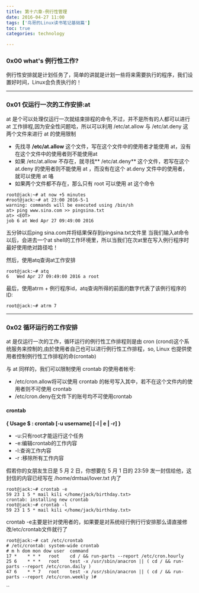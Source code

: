 ```yaml
---
title: 第十六章-例行性管理
date: 2016-04-27 11:00
tags: ['鸟哥的Linux读书笔记基础篇']
toc: true
categories: technology

---
```

### 0x00 what's 例行性工作?
例行性安排就是计划任务了，简单的讲就是计划一些将来需要执行的程序，我们设置好时间，Linux会负责执行的！

---
### 0x01 仅运行一次的工作安排:at
at 是个可以处理仅运行一次就结束排程的命令,不过，并不是所有的人都可以进行 at 工作排程,因为安全性问题哈，所以可以利用 /etc/at.allow 与 /etc/at.deny 这两个文件来进行 at 的使用限制
* 先找寻 **/etc/at.allow** 这个文件，写在这个文件中的使用者才能使用 at，没有在这个文件中的使用者则不能使用at 
* 如果 /etc/at.allow 不存在，就寻找** /etc/at.deny** 这个文件，若写在这个at.deny 的使用者则不能使用 at ，而没有在这个 at.deny 文件中的使用者，就可以使用	at 咯
* 如果两个文件都不存在，那么只有 root 可以使用 at 这个命令

```
root@jack:~# at now +5 minutes
#root@jack:~# at 23:00 2016-5-1
warning: commands will be executed using /bin/sh
at> ping www.sina.com >> pingsina.txt
at> <EOT>
job 6 at Wed Apr 27 09:49:00 2016
```
五分钟以后ping sina.com并将结果保存到pingsina.txt文件里
当我们输入at命令以后，会进去一个at shell的工作环境里，所以当我们在次at里在写入例行程序时最好使用绝对路径哈！

然后，使用atq查询at工作安排
```
root@jack:~# atq
6	Wed Apr 27 09:49:00 2016 a root
```
最后，使用atrm + 例行程序id，atq查询所得的前面的数字代表了该例行程序的ID:
```
root@jack:~# atrm 7
```

---
### 0x02 循环运行的工作安排 
 at 是仅运行一次的工作，循环运行的例行性工作排程则是由 cron (crond)这个系统服务来控制的,由於使用者自己也可以进行例行性工作排程，so, Linux 也提供使用者控制例行性工作排程的命(crontab)

与 at 同样的，我们可以限制使用 crontab 的使用者帐号:
* /etc/cron.allow将可以使用 crontab 的帐号写入其中，若不在这个文件内的使用者则不可使用 crontab
* /etc/cron.deny在文件下的账号均不可使用crontab

#### crontab

__{ Usage $ : crontab [-u username] [-l | e | -r] }__

* -u:只有root才能运行这个任务
* -e:编辑crontab的工作内容
* -l:查询工作内容
* -r :移除所有工作内容

假若你的女朋友生日是 5 月 2 日，你想要在 5 月 1 日的 23:59 发一封信给他，这封信的内容已经写在 /home/dmtsai/lover.txt 内了
```
root@jack:~# crontab -e
59 23 1 5 * mail kili </home/jack/birthday.txt>
crontab: installing new crontab
root@jack:~# crontab -l
59 23 1 5 * mail kili </home/jack/birthday.txt>
```

crontab -e主要是针对使用者的，如果要是对系统经行例行行安排那么请直接修改/etc/crontab文件就行了

```
root@jack:~# cat /etc/crontab
# /etc/crontab: system-wide crontab
# m h dom mon dow user	command
17 *	* * *	root    cd / && run-parts --report /etc/cron.hourly
25 6	* * *	root	test -x /usr/sbin/anacron || ( cd / && run-parts --report /etc/cron.daily )
47 6	* * 7	root	test -x /usr/sbin/anacron || ( cd / && run-parts --report /etc/cron.weekly )#
```

``


